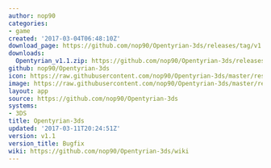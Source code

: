 ```yaml
---
author: nop90
categories:
- game
created: '2017-03-04T06:48:10Z'
download_page: https://github.com/nop90/Opentyrian-3ds/releases/tag/v1.1
downloads:
  Opentyrian_v1.1.zip: https://github.com/nop90/Opentyrian-3ds/releases/download/v1.1/Opentyrian_v1.1.zip
github: nop90/Opentyrian-3ds
icon: https://raw.githubusercontent.com/nop90/Opentyrian-3ds/master/resources/icon.png
image: https://raw.githubusercontent.com/nop90/Opentyrian-3ds/master/resources/banner.png
layout: app
source: https://github.com/nop90/Opentyrian-3ds
systems:
- 3DS
title: Opentyrian-3ds
updated: '2017-03-11T20:24:51Z'
version: v1.1
version_title: Bugfix
wiki: https://github.com/nop90/Opentyrian-3ds/wiki
---
```

